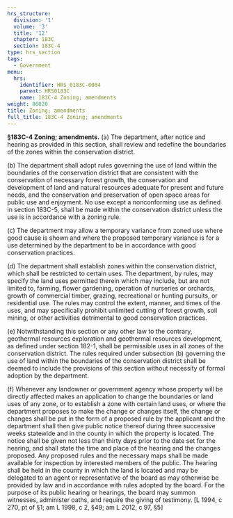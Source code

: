 ```yaml
---
hrs_structure:
  division: '1'
  volume: '3'
  title: '12'
  chapter: 183C
  section: 183C-4
type: hrs_section
tags:
  - Government
menu:
  hrs:
    identifier: HRS_0183C-0004
    parent: HRS0183C
    name: 183C-4 Zoning; amendments
weight: 86020
title: Zoning; amendments
full_title: 183C-4 Zoning; amendments
---
```

**§183C-4 Zoning; amendments.** (a) The department, after notice and hearing as provided in this section, shall review and redefine the boundaries of the zones within the conservation district.

(b) The department shall adopt rules governing the use of land within the boundaries of the conservation district that are consistent with the conservation of necessary forest growth, the conservation and development of land and natural resources adequate for present and future needs, and the conservation and preservation of open space areas for public use and enjoyment. No use except a nonconforming use as defined in section 183C-5, shall be made within the conservation district unless the use is in accordance with a zoning rule.

(c) The department may allow a temporary variance from zoned use where good cause is shown and where the proposed temporary variance is for a use determined by the department to be in accordance with good conservation practices.

(d) The department shall establish zones within the conservation district, which shall be restricted to certain uses. The department, by rules, may specify the land uses permitted therein which may include, but are not limited to, farming, flower gardening, operation of nurseries or orchards, growth of commercial timber, grazing, recreational or hunting pursuits, or residential use. The rules may control the extent, manner, and times of the uses, and may specifically prohibit unlimited cutting of forest growth, soil mining, or other activities detrimental to good conservation practices.

(e) Notwithstanding this section or any other law to the contrary, geothermal resources exploration and geothermal resources development, as defined under section 182-1, shall be permissible uses in all zones of the conservation district. The rules required under subsection (b) governing the use of land within the boundaries of the conservation district shall be deemed to include the provisions of this section without necessity of formal adoption by the department.

(f) Whenever any landowner or government agency whose property will be directly affected makes an application to change the boundaries or land uses of any zone, or to establish a zone with certain land uses, or where the department proposes to make the change or changes itself, the change or changes shall be put in the form of a proposed rule by the applicant and the department shall then give public notice thereof during three successive weeks statewide and in the county in which the property is located. The notice shall be given not less than thirty days prior to the date set for the hearing, and shall state the time and place of the hearing and the changes proposed. Any proposed rules and the necessary maps shall be made available for inspection by interested members of the public. The hearing shall be held in the county in which the land is located and may be delegated to an agent or representative of the board as may otherwise be provided by law and in accordance with rules adopted by the board. For the purpose of its public hearing or hearings, the board may summon witnesses, administer oaths, and require the giving of testimony. [L 1994, c 270, pt of §1; am L 1998, c 2, §49; am L 2012, c 97, §5]